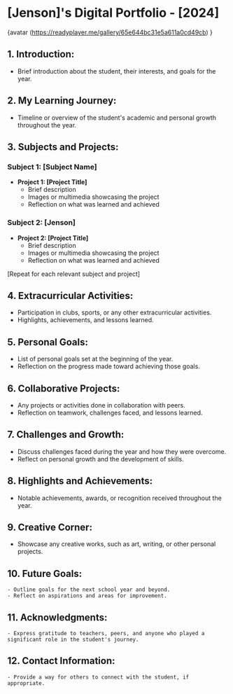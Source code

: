 # [Jenson]'s Digital Portfolio - [2024]

{avatar (https://readyplayer.me/gallery/65e644bc31e5a611a0cd49cb) }
## 1. Introduction:
   - Brief introduction about the student, their interests, and goals for the year.

## 2. My Learning Journey:
   - Timeline or overview of the student's academic and personal growth throughout the year.

## 3. Subjects and Projects:

### Subject 1: [Subject Name]
   - **Project 1: [Project Title]**
     - Brief description
     - Images or multimedia showcasing the project
     - Reflection on what was learned and achieved

### Subject 2: [Jenson]
   - **Project 2: [Project Title]**
     - Brief description
     - Images or multimedia showcasing the project
     - Reflection on what was learned and achieved

   [Repeat for each relevant subject and project]

## 4. Extracurricular Activities:
   - Participation in clubs, sports, or any other extracurricular activities.
   - Highlights, achievements, and lessons learned.

## 5. Personal Goals:
   - List of personal goals set at the beginning of the year.
   - Reflection on the progress made toward achieving those goals.

## 6. Collaborative Projects:
   - Any projects or activities done in collaboration with peers.
   - Reflection on teamwork, challenges faced, and lessons learned.

## 7. Challenges and Growth:
   - Discuss challenges faced during the year and how they were overcome.
   - Reflect on personal growth and the development of skills.

## 8. Highlights and Achievements:
   - Notable achievements, awards, or recognition received throughout the year.

## 9. Creative Corner:
   - Showcase any creative works, such as art, writing, or other personal projects.

## 10. Future Goals:
    - Outline goals for the next school year and beyond.
    - Reflect on aspirations and areas for improvement.

## 11. Acknowledgments:
    - Express gratitude to teachers, peers, and anyone who played a significant role in the student's journey.

## 12. Contact Information:
    - Provide a way for others to connect with the student, if appropriate.
